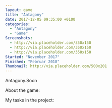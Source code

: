 ```yaml
---
layout: game
title: "Antagony"
date: 2017-12-05 09:35:00 +0100
categories:
  - "Antagony"
  - "Game"
Screenshots:
  - http://via.placeholder.com/350x150
  - http://via.placeholder.com/350x150
  - http://via.placeholder.com/350x150
Started: "November 2017"
Finished: "Februar 2018"
Thumbnail: http://via.placeholder.com/500x201
---
```


Antagony.Soon


About the game:


My tasks in the project:
